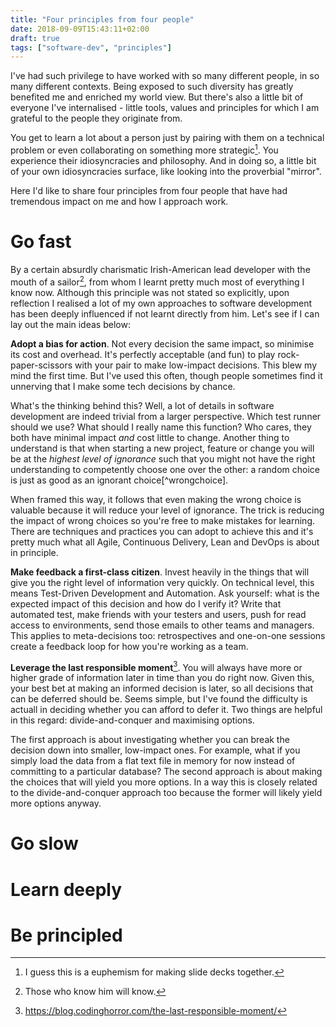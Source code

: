 ```yaml
---
title: "Four principles from four people"
date: 2018-09-09T15:43:11+02:00
draft: true
tags: ["software-dev", "principles"]
---
```


I've had such privilege to have worked with so many different people, in so
many different contexts. Being exposed to such diversity has greatly benefited
me and enriched my world view. But there's also a little bit of everyone I've
internalised - little tools, values and principles for which I am grateful to the people they originate from. 

You get to learn a lot about a person just by pairing with
them on a technical problem or even collaborating on something more
strategic[^euphemism]. You experience their idiosyncracies and philosophy. And
in doing so, a little bit of your own idiosyncracies surface, like looking into
the proverbial "mirror".

Here I'd like to share four principles from four people that have had
tremendous impact on me and how I approach work. 

# Go fast

By a certain absurdly charismatic Irish-American lead developer with the
mouth of a sailor[^charismatic], from whom I learnt pretty much most of
everything I know now. Although this principle was not stated so explicitly,
upon reflection I realised a lot of my own approaches to software development
has been deeply influenced if not learnt directly from him. Let's see if I can
lay out the main ideas below:

**Adopt a bias for action**. Not every decision the same impact, so minimise
its cost and overhead. It's perfectly acceptable (and fun) to play
rock-paper-scissors with your pair to make low-impact decisions. This blew my
mind the first time. But I've used this often, though people sometimes find it
unnerving that I make some tech decisions by chance.

What's the thinking behind this? Well, a lot of details in software development
are indeed trivial from a larger perspective. Which test runner should we use?
What should I really name this function? Who cares, they both have minimal
impact _and_ cost little to change. Another thing to understand is that when
starting a new project, feature or change you will be at the _highest level of
ignorance_ such that you might not have the right understanding to competently
choose one over the other: a random choice is just as good as an ignorant
choice[^wrongchoice].

When framed this way, it follows that even making the wrong choice is valuable
because it will reduce your level of ignorance. The trick is reducing the
impact of wrong choices so you're free to make mistakes for learning. There are
techniques and practices you can adopt to achieve this and it's pretty much
what all Agile, Continuous Delivery, Lean and DevOps is about in principle.

**Make feedback a first-class citizen**. Invest heavily in the things that will
give you the right level of information very quickly. On technical level, this
means Test-Driven Development and Automation. Ask yourself: what is the
expected impact of this decision and how do I verify it? Write that automated
test, make friends with your testers and users, push for read access to
environments, send those emails to other teams and managers. This applies to meta-decisions too: retrospectives and one-on-one sessions create a feedback loop for how you're working as a team.

**Leverage the last responsible moment**[^lrm]. You will always have more or
higher grade of information later in time than you do right now. Given this,
your best bet at making an informed decision is later, so all decisions that
can be deferred should be. Seems simple, but I've found the difficulty is
actuall in deciding whether you can afford to defer it. Two things are helpful
in this regard: divide-and-conquer and maximising options. 

The first approach is about investigating whether you can break the decision
down into smaller, low-impact ones. For example, what if you simply load the
data from a flat text file in memory for now instead of committing to a
particular database? The second approach is about making the choices that will
yield you more options. In a way this is closely related to the divide-and-conquer approach too because the former will likely yield more options anyway.

# Go slow

# Learn deeply

# Be principled


[^euphemism]: I guess this is a euphemism for making slide decks together.
[^charismatic]: Those who know him will know.
[^lrm]: https://blog.codinghorror.com/the-last-responsible-moment/
